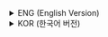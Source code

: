 <details>
<summary>ENG (English Version)</summary>

## **Chapter 1 – Society with Artificial Intelligence**  

This chapter explains how AI and cutting-edge technologies shape modern society, focusing on the **metaverse**, **smart technologies**, and the **Fourth Industrial Revolution**.  

### **1. The Metaverse and Virtual Worlds**  
Introduces the concept of the metaverse—a fusion of physical and virtual realities. Discusses avatars, mixed reality (MR), extended reality (XR), and how VR/AR technologies are used in education, entertainment, and conferences. The ASF classifies metaverse types such as augmented reality, lifelogging, mirror worlds, and virtual worlds.  

### **2. Artificial Intelligence in Daily Life**  
Explains the rise of AI from Turing’s early ideas to modern deep learning. Covers examples like AlphaGo, speech recognition (STT), text-to-speech (TTS), and chatbot services. Describes how machine learning, neural networks, and GPUs/TPUs enable innovations such as autonomous vehicles, voice assistants (Siri, Bixby, Watson), and computer vision.  

### **3. Internet and Digital Contents**  
Describes the evolution of the Internet (WWW, protocols, browsers) and the “smart revolution” after smartphones. Highlights online content trends like OTT (Netflix), user-created content (YouTube), and social media (SNS). Discusses the role of recommendation systems powered by machine learning and deep learning.  

### **4. The Fourth Industrial Revolution**  
Introduces Klaus Schwab’s concept emphasizing AI, IoT, and big data as key elements for the next industrial era. Explains IoT (Internet of Things) as the interconnection of billions of devices and big data as a driver for smart decision-making in fields like transportation, manufacturing, and healthcare.  

</details>


<details>
<summary>KOR (한국어 버전)</summary>

## **1장 – 인공지능과 함께하는 우리사회**  

이 장은 인공지능(AI), 메타버스, 인터넷 콘텐츠, 제4차 산업혁명 등 현대 사회의 핵심 IT 개념과 기술 변화를 다룸.  

### **1. 가상세계와 메타버스**  
가상세계, 아바타, 증강현실(AR), 가상현실(VR), 혼합현실(MR), 확장현실(XR)의 개념과 특징을 설명. 메타버스는 현실과 가상의 융합 공간으로, 교육·콘서트·산업현장 등에서 활용 사례를 소개함. ASF 분류 체계에 따라 증강현실·라이프로깅·거울세계·가상세계로 구분.  

### **2. 인공지능과 삶의 변화**  
앨런 튜링의 개념부터 현대의 딥러닝까지 인공지능의 발전 단계를 다룸. 알파고, 음성인식(STT), 음성합성(TTS), 챗봇 서비스, 자율주행 자동차 등의 기술 적용 사례를 설명. GPU와 TPU의 병렬처리 성능, 스마트기기에 적용된 AI 기능 등을 소개함.  

### **3. 인터넷 콘텐츠 서비스**  
인터넷과 월드와이드웹(WWW)의 구조를 설명하고, 스마트폰 등장 이후 정보기술 변화(스마트혁명)를 다룸.  
OTT(넷플릭스 등), 사용자 제작 콘텐츠(UCC, 유튜브), 소셜네트워크서비스(SNS)의 발전과 인공지능 기반 추천 시스템의 활용을 다루며 콘텐츠 소비 방식의 변화를 분석함.  

### **4. 제4차 산업혁명 시대**  
클라우스 슈밥이 제시한 제4차 산업혁명의 정의를 중심으로, AI, 사물인터넷(IoT), 빅데이터가 융합된 지능형 사회를 설명. IoT는 모든 사물을 네트워크로 연결하여 대량의 데이터(빅데이터)를 생성하며, 이 데이터를 분석·활용해 생산성과 효율을 높이는 기술로 발전하고 있음을 서술함.  

</details>
